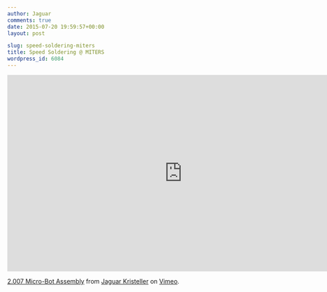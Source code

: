 ```yaml
---
author: Jaguar
comments: true
date: 2015-07-20 19:59:57+00:00
layout: post

slug: speed-soldering-miters
title: Speed Soldering @ MITERS
wordpress_id: 6084
---
```



<iframe src="https://player.vimeo.com/video/134017259" width="800" height="450" frameborder="0" webkitallowfullscreen mozallowfullscreen allowfullscreen></iframe>
<p><a href="https://vimeo.com/134017259">2.007 Micro-Bot Assembly</a> from <a href="https://vimeo.com/user26410084">Jaguar Kristeller</a> on <a href="https://vimeo.com">Vimeo</a>.</p>